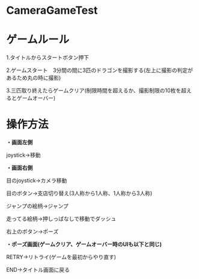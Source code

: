 # CameraGameTest
# ゲームルール
1.タイトルからスタートボタン押下

2.ゲームスタート　3分間の間に3匹のドラゴンを撮影する(左上に撮影の判定があるため丸の時に撮影)

3.三匹取り終えたらゲームクリア(制限時間を超えるか、撮影制限の10枚を超えるとゲームオーバー)

# 操作方法
**・画面左側**

joystick→移動

**・画面右側**

目のjoystick→カメラ移動

目のボタン→支店切り替え(3人称から1人称、1人称から3人称)

ジャンプの絵柄→ジャンプ

走ってる絵柄→押しっぱなしで移動でダッシュ

右上のボタン→ポーズ

**・ポーズ画面(ゲームクリア、ゲームオーバー時のUIも以下と同じ)**

RETRY→リトライ(ゲームを最初からやり直す)

END→タイトル画面に戻る
